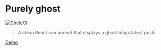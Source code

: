 # Purely ghost

[![CircleCI](https://circleci.com/gh/mariushe/purely-ghost.svg?style=svg)](https://circleci.com/gh/mariushe/purely-ghost)

> A clean React component that displays a ghost blogs latest posts

[Demo](mariusherring.netlify.com) 
